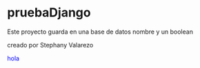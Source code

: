 # pruebaDjango

Este proyecto guarda en una base de datos nombre y un boolean



creado por Stephany Valarezo
<p style="color:blue;">hola</p>

